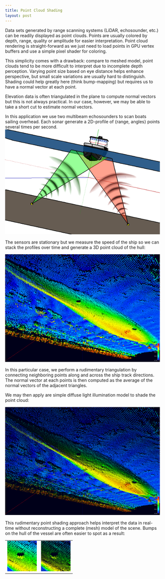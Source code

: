 ```yaml
---
title: Point Cloud Shading
layout: post
---
```



Data sets generated by range scanning systems (LiDAR, echosounder, etc.) can be readily displayed as point clouds. Points are usually colored by depth, range, quality or amplitude for easier interpretation. Point cloud rendering is straight-forward as we just need to load points in GPU vertex buffers and use a simple pixel shader for coloring. 

This simplicity comes with a drawback: compare to meshed model, point clouds tend to be more difficult to interpret due to incomplete depth perception. Varying point size based on eye distance helps enhance perspective, but small scale variations are usually hard to distinguish. Shading could help greatly here (think bump-mapping) but requires us to have a normal vector at each point.

Elevation data is often triangulated in the plane to compute normal vectors but this is not always practical. In our case, however, we may be able to take a short cut to estimate normal vectors.

In this application we use two multibeam echosounders to scan boats sailing overhead.  Each sonar generate a 2D-profile of {range, angles} points several times per second. 
![scan diagram]( /assets/images/hullsweep-diag.png)

The sensors are stationary but we measure the speed of the ship so we can stack the profiles over time and generate a 3D point cloud of the hull: 

![no shading]( /assets/images/hullsweep-snap-no-shading.png )


In this particular case, we perform a rudimentary triangulation by connecting neighboring points along and across the ship track directions. The normal vector at each points is then computed as the average of the normal vectors of the adjacent triangles.

We may then apply are simple diffuse light illumination model to shade the point cloud:

![no shading]( /assets/images/hullsweep-snap-with-shading.png )


This rudimentary point shading approach helps interpret the data in real-time without reconstructing a complete (mesh) model of the scene. 
Bumps on the hull of the vessel are often easier to spot as a result:

<table style="width:50%" >
<tr>
<td><img src="/assets/images/hullsweep-snap-no-shading-closeup.png"/></td>
<td><img src="/assets/images/hullsweep-snap-with-shading-closeup.png"/></td>
</tr>
</table>


  

     
    
 